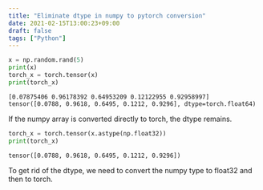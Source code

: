 ```yaml
---
title: "Eliminate dtype in numpy to pytorch conversion"
date: 2021-02-15T13:00:23+09:00
draft: false
tags: ["Python"] 
---
```

<!--more-->

```python
x = np.random.rand(5)
print(x)
torch_x = torch.tensor(x)
print(torch_x)
```
```
[0.07875406 0.96178392 0.64953209 0.12122955 0.92958997]
tensor([0.0788, 0.9618, 0.6495, 0.1212, 0.9296], dtype=torch.float64)
```
If the numpy array is converted directly to torch, the dtype remains.

```python
torch_x = torch.tensor(x.astype(np.float32))
print(torch_x)
```
```
tensor([0.0788, 0.9618, 0.6495, 0.1212, 0.9296])
```
To get rid of the dtype, we need to convert the numpy type to float32 and then to torch.